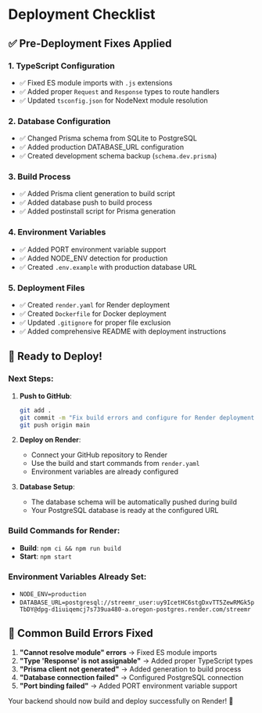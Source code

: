 # Deployment Checklist

## ✅ Pre-Deployment Fixes Applied

### 1. **TypeScript Configuration**
- ✅ Fixed ES module imports with `.js` extensions
- ✅ Added proper `Request` and `Response` types to route handlers
- ✅ Updated `tsconfig.json` for NodeNext module resolution

### 2. **Database Configuration**
- ✅ Changed Prisma schema from SQLite to PostgreSQL
- ✅ Added production DATABASE_URL configuration
- ✅ Created development schema backup (`schema.dev.prisma`)

### 3. **Build Process**
- ✅ Added Prisma client generation to build script
- ✅ Added database push to build process
- ✅ Added postinstall script for Prisma generation

### 4. **Environment Variables**
- ✅ Added PORT environment variable support
- ✅ Added NODE_ENV detection for production
- ✅ Created `.env.example` with production database URL

### 5. **Deployment Files**
- ✅ Created `render.yaml` for Render deployment
- ✅ Created `Dockerfile` for Docker deployment
- ✅ Updated `.gitignore` for proper file exclusion
- ✅ Added comprehensive README with deployment instructions

## 🚀 Ready to Deploy!

### Next Steps:

1. **Push to GitHub**:
   ```bash
   git add .
   git commit -m "Fix build errors and configure for Render deployment"
   git push origin main
   ```

2. **Deploy on Render**:
   - Connect your GitHub repository to Render
   - Use the build and start commands from `render.yaml`
   - Environment variables are already configured

3. **Database Setup**:
   - The database schema will be automatically pushed during build
   - Your PostgreSQL database is ready at the configured URL

### Build Commands for Render:
- **Build**: `npm ci && npm run build`
- **Start**: `npm start`

### Environment Variables Already Set:
- `NODE_ENV=production`
- `DATABASE_URL=postgresql://streemr_user:uy9IcetHC6stgDxvTT5ZewRMGk5pTbDY@dpg-d1iuiqemcj7s739ua480-a.oregon-postgres.render.com/streemr`

## 🔧 Common Build Errors Fixed

1. **"Cannot resolve module" errors** → Fixed ES module imports
2. **"Type 'Response' is not assignable"** → Added proper TypeScript types
3. **"Prisma client not generated"** → Added generation to build process
4. **"Database connection failed"** → Configured PostgreSQL connection
5. **"Port binding failed"** → Added PORT environment variable support

Your backend should now build and deploy successfully on Render! 🎉